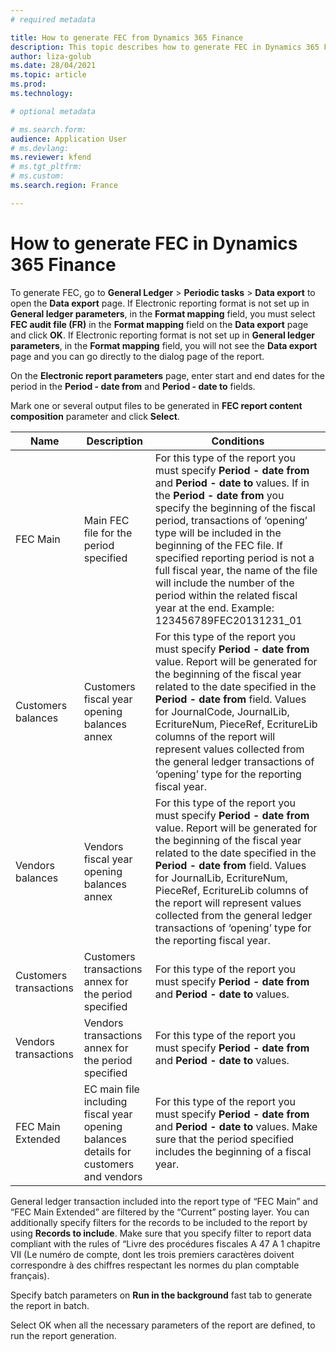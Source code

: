 ```yaml
---
# required metadata

title: How to generate FEC from Dynamics 365 Finance
description: This topic describes how to generate FEC in Dynamics 365 Finance.
author: liza-golub
ms.date: 28/04/2021
ms.topic: article
ms.prod: 
ms.technology: 

# optional metadata

# ms.search.form: 
audience: Application User
# ms.devlang: 
ms.reviewer: kfend
# ms.tgt_pltfrm: 
# ms.custom:
ms.search.region: France

---
```


# How to generate FEC in Dynamics 365 Finance

To generate FEC, go to **General Ledger** \> **Periodic tasks** \> **Data
export** to open the **Data export** page. If Electronic reporting format is not
set up in **General ledger parameters**, in the **Format mapping** field, you
must select **FEC audit file (FR)** in the **Format mapping** field on the
**Data export** page and click **OK**. If Electronic reporting format is not set
up in **General ledger parameters**, in the **Format mapping** field, you will
not see the **Data export** page and you can go directly to the dialog page of
the report.

On the **Electronic report parameters** page, enter start and end dates for the
period in the **Period - date from** and **Period - date to** fields.

Mark one or several output files to be generated in **FEC report content
composition** parameter and click **Select**.

| **Name**               | **Description**                                                                       | **Conditions**                                                                                                                                                                                                                                                                                                                                                                                                                                                          |
|------------------------|---------------------------------------------------------------------------------------|-------------------------------------------------------------------------------------------------------------------------------------------------------------------------------------------------------------------------------------------------------------------------------------------------------------------------------------------------------------------------------------------------------------------------------------------------------------------------|
| FEC Main               | Main FEC file for the period specified                                                | For this type of the report you must specify **Period - date from** and **Period - date to** values. If in the **Period - date from** you specify the beginning of the fiscal period, transactions of ‘opening’ type will be included in the beginning of the FEC file. If specified reporting period is not a full fiscal year, the name of the file will include the number of the period within the related fiscal year at the end. Example: 123456789FEC20131231_01 |
| Customers balances     | Customers fiscal year opening balances annex                                          | For this type of the report you must specify **Period - date from** value. Report will be generated for the beginning of the fiscal year related to the date specified in the **Period - date from** field. Values for JournalCode, JournalLib, EcritureNum, PieceRef, EcritureLib columns of the report will represent values collected from the general ledger transactions of ‘opening’ type for the reporting fiscal year.                                          |
| Vendors balances       | Vendors fiscal year opening balances annex                                            | For this type of the report you must specify **Period - date from** value. Report will be generated for the beginning of the fiscal year related to the date specified in the **Period - date from** field. Values for JournalLib, EcritureNum, PieceRef, EcritureLib columns of the report will represent values collected from the general ledger transactions of ‘opening’ type for the reporting fiscal year.                                                       |
| Customers transactions | Customers transactions annex for the period specified                                 | For this type of the report you must specify **Period - date from** and **Period - date to** values.                                                                                                                                                                                                                                                                                                                                                                    |
| Vendors transactions   | Vendors transactions annex for the period specified                                   | For this type of the report you must specify **Period - date from** and **Period - date to** values.                                                                                                                                                                                                                                                                                                                                                                    |
| FEC Main Extended      | EC main file including fiscal year opening balances details for customers and vendors | For this type of the report you must specify **Period - date from** and **Period - date to** values. Make sure that the period specified includes the beginning of a fiscal year.                                                                                                                                                                                                                                                                                       |

General ledger transaction included into the report type of “FEC Main” and “FEC
Main Extended” are filtered by the “Current” posting layer. You can additionally
specify filters for the records to be included to the report by using **Records
to include**. Make sure that you specify filter to report data compliant with
the rules of “Livre des procédures fiscales A 47 A 1 chapitre VII (Le numéro de
compte, dont les trois premiers caractères doivent correspondre à des chiffres
respectant les normes du plan comptable français).

Specify batch parameters on **Run in the background** fast tab to generate the
report in batch.

Select OK when all the necessary parameters of the report are defined, to run
the report generation.
